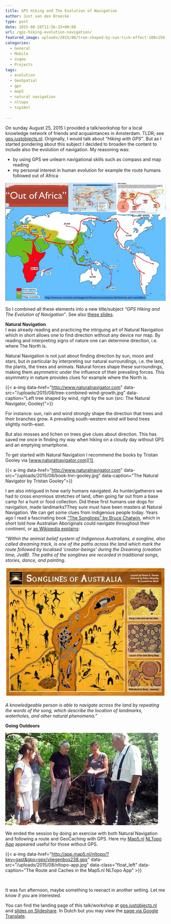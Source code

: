```yaml
---
title: GPS Hiking and The Evolution of Navigation
author: Just van den Broecke
type: post
date: 2015-08-26T11:56:33+00:00
url: /gps-hiking-evolution-navigation/
featured_image: uploads/2015/08/tree-shaped-by-sun-tick-effect-100x150.jpg
categories:
  - General
  - Mobile
  - osgeo
  - Projects
tags:
  - evolution
  - GeoSpatial
  - gps
  - map5
  - natural navigation
  - nltopo
  - top10nl

---
```

On sunday August 25, 2015 I provided a talk/workshop for a local knowledge network of friends and acquaintances in Amsterdam. TLDR; see [gps.justobjects.nl][5]. Originally, I would talk about _&#8220;Hiking with GPS&#8221;_. But as I started pondering about this subject I decided to broaden the content to include also the evolution of navigation. My reasoning was:

  * by using GPS we unlearn navigational skills such as compass and map reading
  * my personal interest in human evolution for example the route humans followed out of Africa

![Routes (red) of Homo Sapiens out of Africa to populate the World](/uploads/2015/08/out-of-africa.jpg)

So I combined all these elements into a new title/subject _&#8220;GPS Hiking and The Evolution of Navigation&#8221;_. See also [these slides][6].

**Natural Navigation**  
I was already reading and practicing the intriguing art of Natural Navigation which in short allows one to find direction without any device nor map. By reading and interpreting signs of nature one can determine direction, i.e. where The North is.

Natural Navigation is not just about finding direction by sun, moon and stars, but in particular by interpreting our natural surroundings, i.e. the land, the plants, the trees and animals. Natural forces shape these surroundings, making them asymmetric under the influence of their prevailing forces. This asymmetry in nature provides clues for example where the North is.

{{< a-img data-href="http://www.naturalnavigator.com" data-src="/uploads/2015/08/tree-combined-wind-growth.jpg" data-caption="Left tree shaped by wind, right by the sun (src: The Natural Navigator, Gooley)">}}

For instance: sun, rain and wind strongly shape the direction that trees and their branches grow. A prevailing south-western wind will bend trees slightly north-east.

But also mosses and lichen on trees give clues about direction. This has saved me once in finding my way when hiking on a cloudy day without GPS and an emptying smartphone.

To get started with Natural Navigation I recommend the books by Tristan Gooley via [www.naturalnavigator.com][1].

{{< a-img data-href="http://www.naturalnavigator.com" data-src="/uploads/2015/08/book-tnn-gooley.jpg" data-caption="The Natural Navigator by Tristan Gooley">}}

I am also intrigued in how early humans navigated. As hunter/gatherers we had to cross enormous stretches of land, often going far out from a base camp for a hunt or food collection. Did these first humans use dogs for navigation, made landmarks?They sure must have been masters at Natural Navigation. We can get some clues from indigenous people today. Years ago I read a fascinating book [&#8220;The Songlines&#8221; by Bruce Chatwin][2], which in short told how Australian Aboriginals could navigate throughout their continent, or [as Wikipedia explains][3]:

_&#8220;Within the animist belief system of Indigenous Australians, a songline, also called dreaming_ _track, is one of the paths across the land which mark the route followed by localised &#8216;creator-beings&#8217; during the Dreaming (creation time, JvdB). The paths of the songlines are recorded in traditional songs, stories, dance, and painting._

![ ](/uploads/2015/08/songlines.jpg)

_A knowledgeable person is able to navigate across the land by repeating the words of the song,_ _which describe the location of landmarks, waterholes, and other natural phenomena.&#8221;_

**Going Outdoors**

![GeoCaching and Natural Navigation](/uploads/2015/08/lezing-foto-1.jpg)

We ended the session by doing an exercise with both Natural Navigation and following a route and GeoCaching with GPS. Here my [Map5.nl][5] [NLTopo App][8] appeared useful for those without GPS.

{{< a-img data-href="http://app.map5.nl/nltopo/?key=gast&gpx=gpx/vliegenbos238.gpx" data-src="/uploads/2015/08/nltopo-app.jpg" data-class="float_left" data-caption="The Route and Caches in the Map5.nl NLTopo App" >}}

&nbsp;

It was fun afternoon, maybe something to reenact in another setting. Let me know if you are interested.

You can find the landing page of this talk/workshop at [gps.justobjects.nl][5] and [slides on Slideshare][6]. In Dutch but you may view the [page via Google Translate][7].

 [1]: http://www.naturalnavigator.com
 [2]: https://en.wikipedia.org/wiki/The_Songlines
 [3]: https://en.wikipedia.org/wiki/Songline
 [4]: http://map5.nl
 [5]: http://gps.justobjects.nl
 [6]: http://www.slideshare.net/justb4/wandelen-met-gps-en-de-evolutie-van-navigatie
 [7]: https://translate.google.com/translate?sl=nl&tl=en&js=y&prev=_t&hl=en&ie=UTF-8&u=http%3A%2F%2Fgps.justobjects.nl%2F&edit-text=&act=url
 [8]: http://app.map5.nl/nltopo/?key=gast&gpx=gpx/vliegenbos238.gpx
